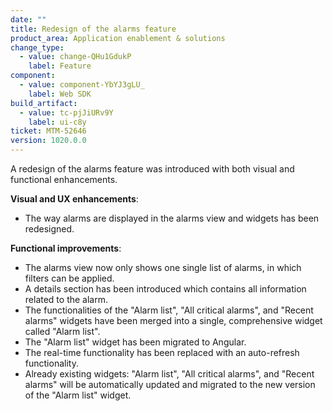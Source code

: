 ```yaml
---
date: ""
title: Redesign of the alarms feature
product_area: Application enablement & solutions
change_type:
  - value: change-QHu1GdukP
    label: Feature
component:
  - value: component-YbYJ3gLU_
    label: Web SDK
build_artifact:
  - value: tc-pjJiURv9Y
    label: ui-c8y
ticket: MTM-52646
version: 1020.0.0
---
```

A redesign of the alarms feature was introduced with both visual and functional enhancements.

**Visual and UX enhancements**:

* The way alarms are displayed in the alarms view and widgets has been redesigned.

**Functional improvements**:

* The alarms view now only shows one single list of alarms, in which filters can be applied.
* A details section has been introduced which contains all information related to the alarm.
* The functionalities of the "Alarm list", "All critical alarms", and "Recent alarms" widgets have been merged into a single, comprehensive widget called "Alarm list".
* The "Alarm list" widget has been migrated to Angular.
* The real-time functionality has been replaced with an auto-refresh functionality.
* Already existing widgets: "Alarm list", "All critical alarms", and "Recent alarms" will be automatically updated and migrated to the new version of the "Alarm list" widget.